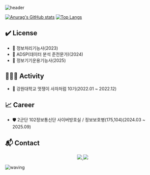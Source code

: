 ![header](https://capsule-render.vercel.app/api?type=waving&color=timeAuto&height=200&section=header&text=My%20GitHub&animation=blink&fontSize=80&rotate=3)

[![Anurag's GitHub stats](https://github-readme-stats.vercel.app/api?username=NoobKDH&show_icons=true&theme=graywhite)](https://github.com/NoobKDH/github-readme-stats)
[![Top Langs](https://github-readme-stats.vercel.app/api/top-langs/?username=NoobKDH&layout=compact&show_icons=true&theme=graywhite)](https://github.com/NoobKDH/github-readme-stats)

<!--## Skills-->
## ✔️ License
 - 📃 정보처리기능사(2023)
 - 📃 ADSP(데이터 분석 준전문가)(2024)
 - 📃 정보기기운용기능사(2025)
 
## 🤸🏻‍♂️ Activity
 - 🦁 강원대학교 멋쟁이 사자처럼 10기(2022.01 ~ 2022.12)
 
## 📈 Career
 - 🛡️ 2군단 102정보통신단 사이버방호실 / 정보보호병(175,104)(2024.03 ~ 2025.09)
 
## 📬 Contact
<div align=center>
          <a href="mailto:saromeokdh@gmail.com"> <img src="https://img.shields.io/badge/Gmail-EA4335?style=flat&logo=gmail&logoColor=white&link=mailto:saromeokdh@gmail.com"> </a>
          <a href=devilow102.tistory.com"> <img src="https://img.shields.io/badge/Blog-FE5F50?style=flat&logo=tistory&logoColor=white&link=devilow102.tistory.com"> </a>
  <br>
</div>

![waving](https://capsule-render.vercel.app/api?type=waving&height=150&color=timeAuto&section=footer)
